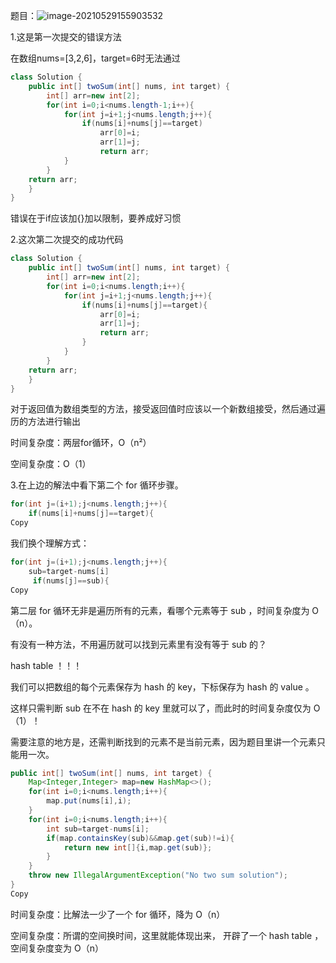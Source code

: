 题目：<img src="C:\Users\86135\AppData\Roaming\Typora\typora-user-images\image-20210529155903532.png" alt="image-20210529155903532"  />

1.这是第一次提交的错误方法

在数组nums=[3,2,6]，target=6时无法通过

```java
class Solution {
    public int[] twoSum(int[] nums, int target) {
        int[] arr=new int[2];
        for(int i=0;i<nums.length-1;i++){
            for(int j=i+1;j<nums.length;j++){
                if(nums[i]+nums[j]==target)
                    arr[0]=i;
                    arr[1]=j;
                    return arr;
            }
        }
    return arr;
    }
}
```

错误在于if应该加{}加以限制，要养成好习惯

2.这次第二次提交的成功代码

```java
class Solution {
    public int[] twoSum(int[] nums, int target) {
        int[] arr=new int[2];
        for(int i=0;i<nums.length;i++){
            for(int j=i+1;j<nums.length;j++){
                if(nums[i]+nums[j]==target){
                    arr[0]=i;
                    arr[1]=j;
                    return arr;
                }
            }
        }
    return arr;
    }
}
```

对于返回值为数组类型的方法，接受返回值时应该以一个新数组接受，然后通过遍历的方法进行输出

时间复杂度：两层for循环，O（n²）

空间复杂度：O（1）

3.在上边的解法中看下第二个 for 循环步骤。

```JAVA
for(int j=(i+1);j<nums.length;j++){
    if(nums[i]+nums[j]==target){
Copy
```

我们换个理解方式：

```JAVA
for(int j=(i+1);j<nums.length;j++){ 
    sub=target-nums[i]
     if(nums[j]==sub){
Copy
```

第二层 for 循环无非是遍历所有的元素，看哪个元素等于 sub ，时间复杂度为 O（n）。

有没有一种方法，不用遍历就可以找到元素里有没有等于 sub 的？

hash table ！！！

我们可以把数组的每个元素保存为 hash 的 key，下标保存为 hash 的 value 。

这样只需判断 sub 在不在 hash 的 key 里就可以了，而此时的时间复杂度仅为 O（1）！

需要注意的地方是，还需判断找到的元素不是当前元素，因为题目里讲一个元素只能用一次。

```JAVA
public int[] twoSum(int[] nums, int target) {
    Map<Integer,Integer> map=new HashMap<>();
    for(int i=0;i<nums.length;i++){
        map.put(nums[i],i);
    }
    for(int i=0;i<nums.length;i++){
        int sub=target-nums[i];
        if(map.containsKey(sub)&&map.get(sub)!=i){
            return new int[]{i,map.get(sub)};
        }
    }
    throw new IllegalArgumentException("No two sum solution");
}
Copy
```

时间复杂度：比解法一少了一个 for 循环，降为 O（n）

空间复杂度：所谓的空间换时间，这里就能体现出来， 开辟了一个 hash table ，空间复杂度变为 O（n）